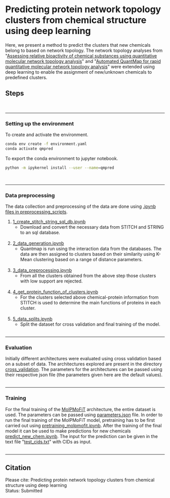 # Predicting protein network topology clusters from chemical structure using deep learning
Here, we present a method to predict the clusters that new chemicals belong to based on network topology. The network topology analyses from "[Assessing relative bioactivity of chemical substances using quantitative molecular network topology analysis](https://pubmed.ncbi.nlm.nih.gov/22482822/)" and "[Automated QuantMap for rapid quantitative molecular network topology analysis](https://pubmed.ncbi.nlm.nih.gov/23828784/)" were extended using deep learning to enable the assignment of new/unknown chemicals to predefined clusters. 
## Steps  
<br>

---

### Setting up the environment
To create and activate the environment. <br>
```bash
conda env create -f environment.yaml
conda activate qmpred
```
To export the conda environment to jupyter notebook. <br>
```bash
python -m ipykernel install --user --name=qmpred
```
<br>

---

### Data preprocessing
The data collection and preprocessing of the data are done using [.ipynb files in preprocessing_scripts](preprocessing_scripts). <br>
1. [1_create_stitch_string_sql_db.ipynb](preprocessing_scripts/1_create_stitch_string_sql_db.ipynb)  <br>
    * Download and convert the necessary data from STITCH and STRING to an sql database. <br><br>
2. [2_data_generation.ipynb](preprocessing_scripts/2_data_generation.ipynb)  <br> 
    * Quantmap is run using the interaction data from the databases. The data are then assigned to clusters based on their similarity using K-Mean clustering based on a range of distance parameters.<br><br>
3. [3_data_preprocessing.ipynb](preprocessing_scripts/3_data_preprocessing.ipynb)  <br> 
    * From all the clusters obtained from the above step those clusters with low support are rejected. <br><br>
4. [4_get_protein_function_of_clusters.ipynb](preprocessing_scripts/4_get_protein_function_of_clusters.ipynb)  <br> 
    * For the clusters selected above chemical-protein information from STITCH is used to determine the main functions of proteins in each cluster. <br><br>
6. [5_data_splits.ipynb ](preprocessing_scripts/5_data_splits.ipynb )  <br>
    * Split the dataset for cross validation and final training of the model. <br><br>
---

### Evaluation
Initially different architectures were evaluated using cross validation based on a subset of data. The architectures explored are present in the directory [cross_validation](cross_validation). The parameters for the architectures can be passed using their respective json file (the parameters given here are the default values). <br><br>

---

### Training
For the final training of the [MolPMoFiT](final_run/molpmofit_run.ipynb) architecture, the entire dataset is used. The parameters can be passed using [parameters.json](final_run/parameters.json) file. In order to run the final training of the MolPMoFiT model, pretraining has to be first carried out using 
[pretraining_molpmofit.ipynb](cross_validation/molpmofit/pretraining_molpmofit.ipynb). After the training of the final model it can be used to make predictions for new chemicals [predict_new_chem.ipynb](final_run/predict_new_chem.ipynb). The input for the prediction can be given in the text file "[test_cids.txt](final_run/test_cids.txt)" with CIDs as input. <br><br>

---

## Citation
  
Please cite: Predicting protein network topology clusters from chemical structure using deep learning  
Status: Submitted  
